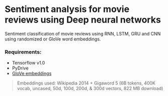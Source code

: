 # Sentiment analysis for movie reviews using Deep neural networks

Sentiment classification of movie reviews using RNN, LSTM, GRU and CNN using randomized or GloVe word embeddings. 

### Requirements:
* Tensorflow v1.0
* PyDrive
* [GloVe embeddings](https://nlp.stanford.edu/projects/glove/) 
> Embeddings used: Wikipedia 2014 + Gigaword 5 (6B tokens, 400K vocab, uncased, 50d, 100d, 200d, & 300d vectors, 822 MB download)
